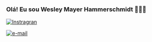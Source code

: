 ### Olá! Eu sou Wesley Mayer Hammerschmidt 🙋🏻‍♂️

[![Instragran](https://img.shields.io/badge/Instagram-E4405F?style=for-the-badge&logo=instagram&logoColor=white)](https://www.instagram.com/wesley_hammershmidt?igsh=aGQ3cTc1c2FqOW9x)

[![e-mail](https://img.shields.io/badge/Gmail-D14836?style=for-the-badge&logo=gmail&logoColor=white)](wesleymh30@gmai.com)
